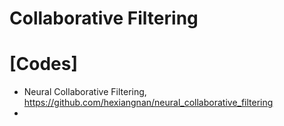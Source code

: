 # Collaborative Filtering



# [Codes]
+ Neural Collaborative Filtering, https://github.com/hexiangnan/neural_collaborative_filtering
+ 
